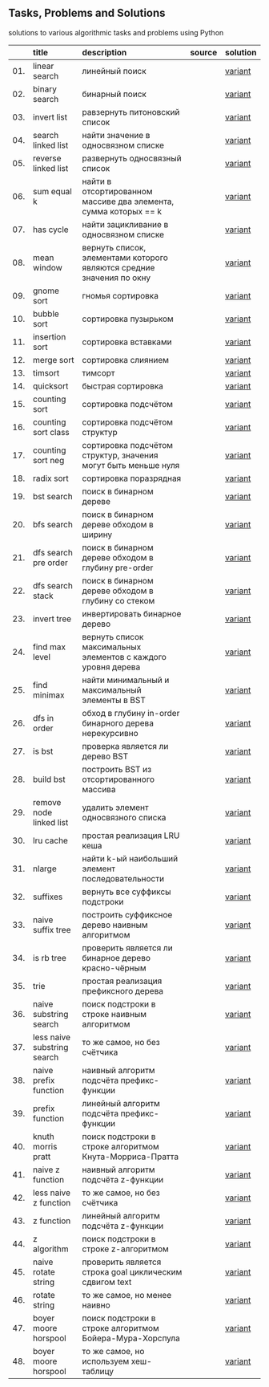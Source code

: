 ## Tasks, Problems and Solutions
solutions to various algorithmic tasks and problems using Python

|    | title | description | source | solution |
| :- | :---- | :---------- | :----- | :------- |
| 01. | linear search | линейный поиск |  | [variant](https://github.com/evgenydarkhanov/algorithms-and-data-structures/blob/68fb1f0739ab9534dadfe3fc378f883b94428930/tasks/01_linear_search.py) |
| 02. | binary search | бинарный поиск |  | [variant](https://github.com/evgenydarkhanov/algorithms-and-data-structures/blob/68fb1f0739ab9534dadfe3fc378f883b94428930/tasks/02_binary_search.py) |
| 03. | invert list | равзернуть питоновский список |  | [variant](https://github.com/evgenydarkhanov/algorithms-and-data-structures/blob/58a1d60b62984656bf7cb80dd811774c49433210/tasks/03_invert_list.py) |
| 04. | search linked list | найти значение в односвязном списке |  | [variant](https://github.com/evgenydarkhanov/algorithms-and-data-structures/blob/58a1d60b62984656bf7cb80dd811774c49433210/tasks/04_search_linked_list.py) |
| 05. | reverse linked list | развернуть односвязный список |  | [variant](https://github.com/evgenydarkhanov/algorithms-and-data-structures/blob/58a1d60b62984656bf7cb80dd811774c49433210/tasks/05_reverse_linked_list.py) |
| 06. | sum equal k | найти в отсортированном массиве два элемента, сумма которых == k |  | [variant](https://github.com/evgenydarkhanov/algorithms-and-data-structures/blob/58a1d60b62984656bf7cb80dd811774c49433210/tasks/06_sum_equal_k.py) |
| 07. | has cycle | найти зацикливание в односвязном списке |  | [variant](https://github.com/evgenydarkhanov/algorithms-and-data-structures/blob/58a1d60b62984656bf7cb80dd811774c49433210/tasks/07_has_cycle.py) |
| 08. | mean window | вернуть список, элементами которого являются средние значения по окну |  | [variant](https://github.com/evgenydarkhanov/algorithms-and-data-structures/blob/58a1d60b62984656bf7cb80dd811774c49433210/tasks/08_mean_window.py) |
| 09. | gnome sort | гномья сортировка |  | [variant](https://github.com/evgenydarkhanov/algorithms-and-data-structures/blob/34599051b82f043f187c93ae43c6d5bf2545d6ea/tasks/09_gnome_sort.py) |
| 10. | bubble sort | сортировка пузырьком |  | [variant](https://github.com/evgenydarkhanov/algorithms-and-data-structures/blob/34599051b82f043f187c93ae43c6d5bf2545d6ea/tasks/10_bubble_sort.py) |
| 11. | insertion sort | сортировка вставками |  | [variant](https://github.com/evgenydarkhanov/algorithms-and-data-structures/blob/34599051b82f043f187c93ae43c6d5bf2545d6ea/tasks/11_insertion_sort.py) |
| 12. | merge sort | сортировка слиянием |  | [variant](https://github.com/evgenydarkhanov/algorithms-and-data-structures/blob/34599051b82f043f187c93ae43c6d5bf2545d6ea/tasks/12_merge_sort.py) |
| 13. | timsort | тимсорт |  | [variant](https://github.com/evgenydarkhanov/algorithms-and-data-structures/blob/7767a40d33e33dbccae5d73b5768e9997230005d/tasks/13_timsort.py) |
| 14. | quicksort | быстрая сортировка |  | [variant](https://github.com/evgenydarkhanov/algorithms-and-data-structures/blob/7767a40d33e33dbccae5d73b5768e9997230005d/tasks/14_quicksort.py) |
| 15. | counting sort | сортировка подсчётом |  | [variant](https://github.com/evgenydarkhanov/algorithms-and-data-structures/blob/982ad1e360af060d4ea88b27e04d179de7d5adeb/tasks/15_counting_sort.py) |
| 16. | counting sort class | сортировка подсчётом структур |  | [variant](https://github.com/evgenydarkhanov/algorithms-and-data-structures/blob/982ad1e360af060d4ea88b27e04d179de7d5adeb/tasks/16_counting_sort_class.py) |
| 17. | counting sort neg | сортировка подсчётом структур, значения могут быть меньше нуля |  | [variant](https://github.com/evgenydarkhanov/algorithms-and-data-structures/blob/982ad1e360af060d4ea88b27e04d179de7d5adeb/tasks/17_counting_sort_neg.py) |
| 18. | radix sort | сортировка поразрядная |  | [variant](https://github.com/evgenydarkhanov/algorithms-and-data-structures/blob/982ad1e360af060d4ea88b27e04d179de7d5adeb/tasks/18_radix_sort.py) |
| 19. | bst search | поиск в бинарном дереве |  | [variant](https://github.com/evgenydarkhanov/algorithms-and-data-structures/blob/8c5a70fce272f6eafb1e0354aeb09f74f4907f95/tasks/19_bst_search.py) |
| 20. | bfs search | поиск в бинарном дереве обходом в ширину |  | [variant](https://github.com/evgenydarkhanov/algorithms-and-data-structures/blob/8c5a70fce272f6eafb1e0354aeb09f74f4907f95/tasks/20_bfs_search.py) |
| 21. | dfs search pre order | поиск в бинарном дереве обходом в глубину pre-order |  | [variant](https://github.com/evgenydarkhanov/algorithms-and-data-structures/blob/8c5a70fce272f6eafb1e0354aeb09f74f4907f95/tasks/21_dfs_search_pre_order.py) |
| 22. | dfs search stack | поиск в бинарном дереве обходом в глубину со стеком |  | [variant](https://github.com/evgenydarkhanov/algorithms-and-data-structures/blob/8c5a70fce272f6eafb1e0354aeb09f74f4907f95/tasks/22_dfs_search_stack.py) |
| 23. | invert tree | инвертировать бинарное дерево |  | [variant](https://github.com/evgenydarkhanov/algorithms-and-data-structures/blob/8c5a70fce272f6eafb1e0354aeb09f74f4907f95/tasks/23_invert_tree.py) |
| 24. | find max level | вернуть список максимальных элементов с каждого уровня дерева |  | [variant](https://github.com/evgenydarkhanov/algorithms-and-data-structures/blob/8c5a70fce272f6eafb1e0354aeb09f74f4907f95/tasks/24_find_max_level.py) |
| 25. | find minimax | найти минимальный и максимальный элементы в BST |  | [variant](https://github.com/evgenydarkhanov/algorithms-and-data-structures/blob/8c5a70fce272f6eafb1e0354aeb09f74f4907f95/tasks/25_find_minimax.py) |
| 26. | dfs in order | обход в глубину in-order бинарного дерева нерекурсивно |  | [variant](https://github.com/evgenydarkhanov/algorithms-and-data-structures/blob/8c5a70fce272f6eafb1e0354aeb09f74f4907f95/tasks/26_dfs_in_order.py) |
| 27. | is bst | проверка является ли дерево BST |  | [variant](https://github.com/evgenydarkhanov/algorithms-and-data-structures/blob/8c5a70fce272f6eafb1e0354aeb09f74f4907f95/tasks/27_is_bst.py) |
| 28. | build bst | построить BST из отсортированного массива |  | [variant](https://github.com/evgenydarkhanov/algorithms-and-data-structures/blob/8c5a70fce272f6eafb1e0354aeb09f74f4907f95/tasks/28_build_bst.py) |
| 29. | remove node linked list | удалить элемент односвязного списка |  | [variant](https://github.com/evgenydarkhanov/algorithms-and-data-structures/blob/923200a7f285fa37017487abc2dd5fd42b4535af/tasks/29_remove_node_linked_list.py) |
| 30. | lru cache | простая реализация LRU кеша |  | [variant](https://github.com/evgenydarkhanov/algorithms-and-data-structures/blob/923200a7f285fa37017487abc2dd5fd42b4535af/tasks/30_lru_cache.py) |
| 31. | nlarge | найти k-ый наибольший элемент последовательности |  | [variant](https://github.com/evgenydarkhanov/algorithms-and-data-structures/blob/923200a7f285fa37017487abc2dd5fd42b4535af/tasks/31_nlarge.py) |
| 32. | suffixes | вернуть все суффиксы подстроки |  | [variant](https://github.com/evgenydarkhanov/algorithms-and-data-structures/blob/923200a7f285fa37017487abc2dd5fd42b4535af/tasks/32_suffixes.py) |
| 33. | naive suffix tree | построить суффиксное дерево наивным алгоритмом |  | [variant](https://github.com/evgenydarkhanov/algorithms-and-data-structures/blob/923200a7f285fa37017487abc2dd5fd42b4535af/tasks/33_naive_suffix_tree.py) |
| 34. | is rb tree | проверить является ли бинарное дерево красно-чёрным |  | [variant](https://github.com/evgenydarkhanov/algorithms-and-data-structures/blob/923200a7f285fa37017487abc2dd5fd42b4535af/tasks/34_is_rb_tree.py) |
| 35. | trie | простая реализация префиксного дерева |  | [variant](https://github.com/evgenydarkhanov/algorithms-and-data-structures/blob/923200a7f285fa37017487abc2dd5fd42b4535af/tasks/35_trie.py) |
| 36. | naive substring search | поиск подстроки в строке наивным алгоритмом |  | [variant](https://github.com/evgenydarkhanov/algorithms-and-data-structures/blob/f6f767030224a1d6f9185e6fa2c5a8e35acad0db/tasks/36_naive_substring_search.py) |
| 37. | less naive substring search | то же самое, но без счётчика |  | [variant](https://github.com/evgenydarkhanov/algorithms-and-data-structures/blob/f6f767030224a1d6f9185e6fa2c5a8e35acad0db/tasks/37_less_naive_substring_search.py) |
| 38. | naive prefix function | наивный алгоритм подсчёта префикс-функции |  | [variant](https://github.com/evgenydarkhanov/algorithms-and-data-structures/blob/f6f767030224a1d6f9185e6fa2c5a8e35acad0db/tasks/38_naive_prefix_function.py) |
| 39. | prefix function | линейный алгоритм подсчёта префикс-функции |  | [variant](https://github.com/evgenydarkhanov/algorithms-and-data-structures/blob/f6f767030224a1d6f9185e6fa2c5a8e35acad0db/tasks/39_prefix_function.py) |
| 40. | knuth morris pratt | поиск подстроки в строке алгоритмом Кнута-Морриса-Пратта |  | [variant](https://github.com/evgenydarkhanov/algorithms-and-data-structures/blob/f6f767030224a1d6f9185e6fa2c5a8e35acad0db/tasks/40_knuth_morris_pratt.py) |
| 41. | naive z function | наивный алгоритм подсчёта z-функции |  | [variant](https://github.com/evgenydarkhanov/algorithms-and-data-structures/blob/f6f767030224a1d6f9185e6fa2c5a8e35acad0db/tasks/41_naive_z_function.py) |
| 42. | less naive z function | то же самое, но без счётчика |  | [variant](https://github.com/evgenydarkhanov/algorithms-and-data-structures/blob/f6f767030224a1d6f9185e6fa2c5a8e35acad0db/tasks/42_less_naive_z_function.py) |
| 43. | z function | линейный алгоритм подсчёта z-функции |  | [variant](https://github.com/evgenydarkhanov/algorithms-and-data-structures/blob/f6f767030224a1d6f9185e6fa2c5a8e35acad0db/tasks/43_z_function.py) |
| 44. | z algorithm | поиск подстроки в строке z-алгоритмом |  | [variant](https://github.com/evgenydarkhanov/algorithms-and-data-structures/blob/f6f767030224a1d6f9185e6fa2c5a8e35acad0db/tasks/44_z_algorithm.py) |
| 45. | naive rotate string | проверить является строка goal циклическим сдвигом text |  | [variant](https://github.com/evgenydarkhanov/algorithms-and-data-structures/blob/f6f767030224a1d6f9185e6fa2c5a8e35acad0db/tasks/45_naive_rotate_string.py) |
| 46. | rotate string | то же самое, но менее наивно |  | [variant](https://github.com/evgenydarkhanov/algorithms-and-data-structures/blob/f6f767030224a1d6f9185e6fa2c5a8e35acad0db/tasks/46_rotate_string.py) |
| 47. | boyer moore horspool | поиск подстроки в строке алгоритмом Бойера-Мура-Хорспула |  | [variant](https://github.com/evgenydarkhanov/algorithms-and-data-structures/blob/f6f767030224a1d6f9185e6fa2c5a8e35acad0db/tasks/47_boyer_moore_horspool.py) |
| 48. | boyer moore horspool | то же самое, но используем хеш-таблицу |  | [variant](https://github.com/evgenydarkhanov/algorithms-and-data-structures/blob/f6f767030224a1d6f9185e6fa2c5a8e35acad0db/tasks/48_boyer_moore_horspool.py) |
